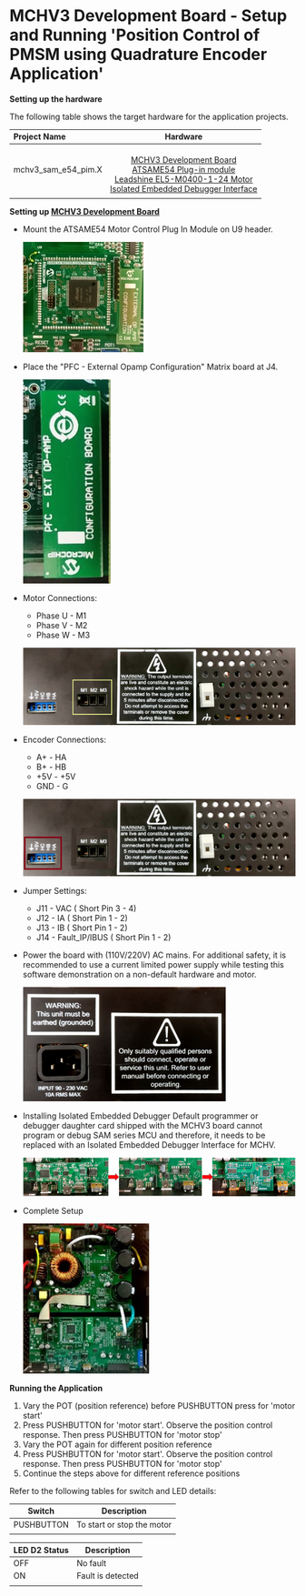 # MCHV3 Development Board - Setup and Running 'Position Control of PMSM using Quadrature Encoder Application'
**Setting up the hardware**

The following table shows the target hardware for the application projects.

| Project Name| Hardware |
|:---------|:---------:|
| mchv3_sam_e54_pim.X |<br>[MCHV3 Development Board](https://www.microchip.com/developmenttools/ProductDetails/dm330023-3)<br>[ATSAME54 Plug-in module](https://www.microchip.com/DevelopmentTools/ProductDetails/PartNO/MA320207)<br>[Leadshine EL5-M0400-1-24 Motor](https://www.microchip.com/developmenttools/ProductDetails/AC300025) <br>[Isolated Embedded Debugger Interface](https://www.microchip.com/DevelopmentTools/ProductDetails/AC320202) |
|||

**Setting up [MCHV3 Development Board](https://www.microchip.com/developmenttools/ProductDetails/dm330023-3)**

- Mount the ATSAME54 Motor Control Plug In Module on U9 header. 

    ![PIM Install](GUID-EF24FB48-4A06-4B92-AB17-3EC80AA27275-low.jpg)

- Place the "PFC - External Opamp Configuration" Matrix board at J4.

    ![External OPAMP](GUID-AD0DF98E-86F7-43D3-9B3F-355D31893645-low.jpg)

- Motor Connections: 
    - Phase U - M1 
    - Phase V - M2 
    - Phase W - M3

    ![Motor Connections](GUID-7E3BFBA0-F563-4326-89D5-3FA74B288F39-low.png)

- Encoder Connections:
    - A+ - HA
    - B+ - HB
    - +5V - +5V
    - GND - G

    ![Encoder Connections](GUID-E0ECA475-FCFC-400D-9B8F-824220158553-low.png)

- Jumper Settings: 
    - J11 - VAC ( Short Pin 3 - 4)
    - J12 - IA ( Short Pin 1 - 2)
    - J13 - IB ( Short Pin 1 - 2)
    - J14 - Fault_IP/IBUS ( Short Pin 1 - 2)


- Power the board with (110V/220V) AC mains. For additional safety, it is recommended to use a current limited power supply while testing this software demonstration on a non-default hardware and motor. 

    ![jumper Settings](GUID-94349583-0C3E-42D2-ABE3-1F0C9AD1C98F-low.png)

- Installing Isolated Embedded Debugger
Default programmer or debugger daughter card shipped with the MCHV3 board cannot program or debug SAM series MCU and therefore, it needs to be replaced with an Isolated Embedded Debugger Interface for MCHV.

    ![Isolated EDBG](GUID-61ECD694-5820-410A-8D03-FAC567F64BC5-low.png)

- Complete Setup

    ![Setup](GUID-F636A3BA-9FEB-46B9-8FF3-5A092A99F26C-low.jpg)

**Running the Application**

1. Vary the POT (position reference) before PUSHBUTTON press for 'motor start'
2. Press PUSHBUTTON for 'motor start'. Observe the position control response. Then press PUSHBUTTON for 'motor stop'
3. Vary the POT again for different position reference
4. Press PUSHBUTTON for 'motor start'. Observe the position control response. Then press PUSHBUTTON for 'motor stop'
5. Continue the steps above for different reference positions

Refer to the following tables for switch and LED details:

| Switch | Description |
|------|----------------|
| PUSHBUTTON | To start or stop the motor |
||

| LED D2 Status | Description |
|------|----------------|
| OFF  | No fault  |
| ON   | Fault is detected  |
||